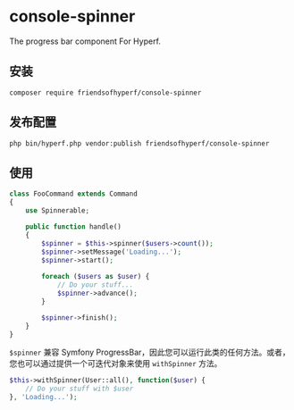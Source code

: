 # console-spinner

The progress bar component For Hyperf.

## 安装

```shell
composer require friendsofhyperf/console-spinner
```

## 发布配置

```shell
php bin/hyperf.php vendor:publish friendsofhyperf/console-spinner
```

## 使用

```php
class FooCommand extends Command
{
    use Spinnerable;

    public function handle()
    {
        $spinner = $this->spinner($users->count());
        $spinner->setMessage('Loading...');
        $spinner->start();
        
        foreach ($users as $user) {
            // Do your stuff...
            $spinner->advance();
        }

        $spinner->finish();
    }
}
```

`$spinner` 兼容 Symfony ProgressBar，因此您可以运行此类的任何方法。或者，您也可以通过提供一个可迭代对象来使用 `withSpinner` 方法。

```php
$this->withSpinner(User::all(), function($user) {
    // Do your stuff with $user
}, 'Loading...');
```
